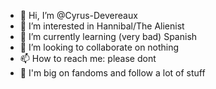 - 👋 Hi, I’m @Cyrus-Devereaux
- 👀 I’m interested in Hannibal/The Alienist
- 🌱 I’m currently learning (very bad) Spanish
- 💞️ I’m looking to collaborate on nothing 
- 📫 How to reach me: please dont
- 🤡 I'm big on fandoms and follow a lot of stuff
<!---
Cyrus-Devereaux/Cyrus-Devereaux is a ✨ special ✨ repository because its `README.md` (this file) appears on your GitHub profile.
You can click the Preview link to take a look at your changes.
--->
